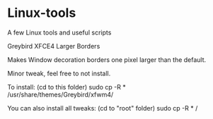  
# Linux-tools 

A few Linux tools and useful scripts 



Greybird XFCE4 Larger Borders

Makes Window decoration borders one pixel larger than the default.

Minor tweak, feel free to not install.

To install: (cd to this folder) sudo cp -R * /usr/share/themes/Greybird/xfwm4/

You can also install all tweaks: (cd to "root" folder) sudo cp -R * /





